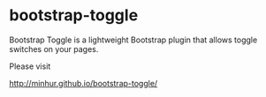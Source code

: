 bootstrap-toggle
================

Bootstrap Toggle is a lightweight Bootstrap plugin that allows toggle switches on your pages.

Please visit 

http://minhur.github.io/bootstrap-toggle/ 
